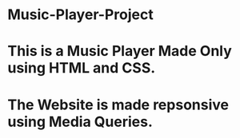 # Music-Player-Project
# This is a Music Player Made Only using HTML and CSS.
# The Website is made repsonsive using Media Queries.

